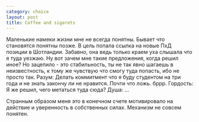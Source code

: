 ```yaml
--- 
category: choice
layout: post
title: Coffee and sigarets
---
```

Маленькие намеки жизни мне не всегда понятны. Бывает что становятся понятны позже. В цель попала ссылка на новые ПхД позиции в Шотландии. Забавно, она ведь только краем уха слышала что я туда уезжаю. Ну вот зачем мне такие предложения, когда решил иное? Но зацепило - это стабильность, ты не так явно шагаешь в неизвестность, к тому же чувствую что смогу туда попасть, ибо не просто так. Разум: Делать коммитмент что я буду студентом на три года и не знать закончу ли не нравится. Почти что ложь. бррр. Гордость: Я же решил, чего метаться туда сюда? Душа: ...

Странным образом меня это в конечном счете мотивировало на действие и уверенность в собственных силах. Механизм не совсем понятен.
